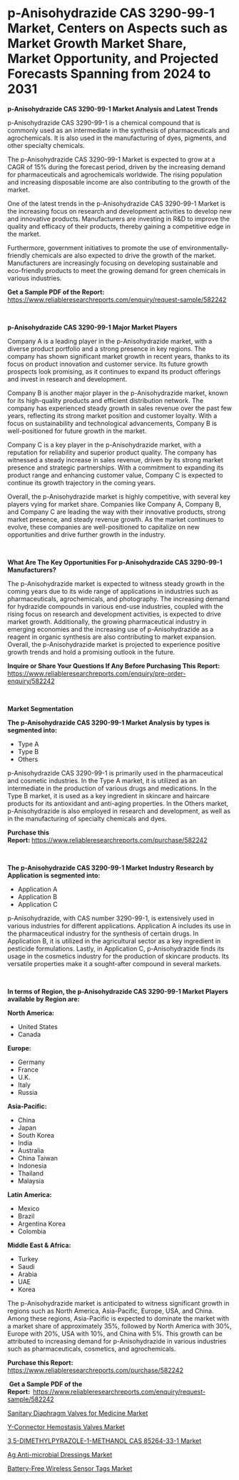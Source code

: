 <p><h1>p-Anisohydrazide CAS 3290-99-1 Market, Centers on Aspects such as Market Growth Market Share, Market Opportunity, and Projected Forecasts Spanning from 2024 to 2031</h1></p><p><strong>p-Anisohydrazide CAS 3290-99-1 Market Analysis and Latest Trends</strong></p>
<p><p>p-Anisohydrazide CAS 3290-99-1 is a chemical compound that is commonly used as an intermediate in the synthesis of pharmaceuticals and agrochemicals. It is also used in the manufacturing of dyes, pigments, and other specialty chemicals.</p><p>The p-Anisohydrazide CAS 3290-99-1 Market is expected to grow at a CAGR of 15% during the forecast period, driven by the increasing demand for pharmaceuticals and agrochemicals worldwide. The rising population and increasing disposable income are also contributing to the growth of the market.</p><p>One of the latest trends in the p-Anisohydrazide CAS 3290-99-1 Market is the increasing focus on research and development activities to develop new and innovative products. Manufacturers are investing in R&D to improve the quality and efficacy of their products, thereby gaining a competitive edge in the market.</p><p>Furthermore, government initiatives to promote the use of environmentally-friendly chemicals are also expected to drive the growth of the market. Manufacturers are increasingly focusing on developing sustainable and eco-friendly products to meet the growing demand for green chemicals in various industries.</p></p>
<p><strong>Get a Sample PDF of the Report:&nbsp;</strong> <a href="https://www.reliableresearchreports.com/enquiry/request-sample/582242">https://www.reliableresearchreports.com/enquiry/request-sample/582242</a></p>
<p>&nbsp;</p>
<p><strong>p-Anisohydrazide CAS 3290-99-1 Major Market Players</strong></p>
<p><p>Company A is a leading player in the p-Anisohydrazide market, with a diverse product portfolio and a strong presence in key regions. The company has shown significant market growth in recent years, thanks to its focus on product innovation and customer service. Its future growth prospects look promising, as it continues to expand its product offerings and invest in research and development.</p><p>Company B is another major player in the p-Anisohydrazide market, known for its high-quality products and efficient distribution network. The company has experienced steady growth in sales revenue over the past few years, reflecting its strong market position and customer loyalty. With a focus on sustainability and technological advancements, Company B is well-positioned for future growth in the market.</p><p>Company C is a key player in the p-Anisohydrazide market, with a reputation for reliability and superior product quality. The company has witnessed a steady increase in sales revenue, driven by its strong market presence and strategic partnerships. With a commitment to expanding its product range and enhancing customer value, Company C is expected to continue its growth trajectory in the coming years.</p><p>Overall, the p-Anisohydrazide market is highly competitive, with several key players vying for market share. Companies like Company A, Company B, and Company C are leading the way with their innovative products, strong market presence, and steady revenue growth. As the market continues to evolve, these companies are well-positioned to capitalize on new opportunities and drive further growth in the industry.</p></p>
<p>&nbsp;</p>
<p><strong>What Are The Key Opportunities For p-Anisohydrazide CAS 3290-99-1 Manufacturers?</strong></p>
<p><p>The p-Anisohydrazide market is expected to witness steady growth in the coming years due to its wide range of applications in industries such as pharmaceuticals, agrochemicals, and photography. The increasing demand for hydrazide compounds in various end-use industries, coupled with the rising focus on research and development activities, is expected to drive market growth. Additionally, the growing pharmaceutical industry in emerging economies and the increasing use of p-Anisohydrazide as a reagent in organic synthesis are also contributing to market expansion. Overall, the p-Anisohydrazide market is projected to experience positive growth trends and hold a promising outlook in the future.</p></p>
<p><strong>Inquire or Share Your Questions If Any Before Purchasing This Report:</strong> <a href="https://www.reliableresearchreports.com/enquiry/pre-order-enquiry/582242">https://www.reliableresearchreports.com/enquiry/pre-order-enquiry/582242</a></p>
<p>&nbsp;</p>
<p><strong>Market Segmentation</strong></p>
<p><strong>The p-Anisohydrazide CAS 3290-99-1 Market Analysis by types is segmented into:</strong></p>
<p><ul><li>Type A</li><li>Type B</li><li>Others</li></ul></p>
<p><p>p-Anisohydrazide CAS 3290-99-1 is primarily used in the pharmaceutical and cosmetic industries. In the Type A market, it is utilized as an intermediate in the production of various drugs and medications. In the Type B market, it is used as a key ingredient in skincare and haircare products for its antioxidant and anti-aging properties. In the Others market, p-Anisohydrazide is also employed in research and development, as well as in the manufacturing of specialty chemicals and dyes.</p></p>
<p><strong>Purchase this Report:&nbsp;</strong><a href="https://www.reliableresearchreports.com/purchase/582242">https://www.reliableresearchreports.com/purchase/582242</a></p>
<p>&nbsp;</p>
<p><strong>The p-Anisohydrazide CAS 3290-99-1 Market Industry Research by Application is segmented into:</strong></p>
<p><ul><li>Application A</li><li>Application B</li><li>Application C</li></ul></p>
<p><p>p-Anisohydrazide, with CAS number 3290-99-1, is extensively used in various industries for different applications. Application A includes its use in the pharmaceutical industry for the synthesis of certain drugs. In Application B, it is utilized in the agricultural sector as a key ingredient in pesticide formulations. Lastly, in Application C, p-Anisohydrazide finds its usage in the cosmetics industry for the production of skincare products. Its versatile properties make it a sought-after compound in several markets.</p></p>
<p>&nbsp;</p>
<p><strong>In terms of Region, the p-Anisohydrazide CAS 3290-99-1 Market Players available by Region are:</strong></p>
<p>
    <p> <strong> North America: </strong>
        <ul>
            <li>United States</li>
            <li>Canada</li>
        </ul>
        </p> 
    <p> <strong> Europe: </strong>
        <ul>
            <li>Germany</li>
            <li>France</li>
            <li>U.K.</li>
            <li>Italy</li>
            <li>Russia</li>
        </ul>
        </p> 
    <p> <strong> Asia-Pacific: </strong>
        <ul>
            <li>China</li>
            <li>Japan</li>
            <li>South Korea</li>
            <li>India</li>
            <li>Australia</li>
            <li>China Taiwan</li>
            <li>Indonesia</li>
            <li>Thailand</li>
            <li>Malaysia</li>
        </ul>
        </p> 
    <p> <strong> Latin America: </strong>
        <ul>
            <li>Mexico</li>
            <li>Brazil</li>
            <li>Argentina Korea</li>
            <li>Colombia</li>
        </ul>
        </p> 
    <p> <strong> Middle East & Africa: </strong>
        <ul>
            <li>Turkey</li>
            <li>Saudi</li>
            <li>Arabia</li>
            <li>UAE</li>
            <li>Korea</li>
        </ul>
    </p>
    </p>
<p><p>The p-Anisohydrazide market is anticipated to witness significant growth in regions such as North America, Asia-Pacific, Europe, USA, and China. Among these regions, Asia-Pacific is expected to dominate the market with a market share of approximately 35%, followed by North America with 30%, Europe with 20%, USA with 10%, and China with 5%. This growth can be attributed to increasing demand for p-Anisohydrazide in various industries such as pharmaceuticals, cosmetics, and agrochemicals.</p></p>
<p><strong>Purchase this Report: </strong><a href="https://www.reliableresearchreports.com/purchase/582242">https://www.reliableresearchreports.com/purchase/582242</a></p>
<p>&nbsp;<strong>Get a Sample PDF of the Report:&nbsp;&nbsp;</strong><a href="https://www.reliableresearchreports.com/enquiry/request-sample/582242">https://www.reliableresearchreports.com/enquiry/request-sample/582242</a></p>
<p><strong></strong></p>
<p><p><a href="https://medium.com/@megancarr666/sanitary-diaphragm-valves-for-medicine-market-size-and-market-trends-complete-industry-overview-139dd61c563c">Sanitary Diaphragm Valves for Medicine Market</a></p><p><a href="https://medium.com/@tyreekhuel2023/y-connector-hemostasis-valves-market-exploring-market-share-market-trends-and-future-growth-181dbc9ff2dc">Y-Connector Hemostasis Valves Market</a></p><p><a href="https://github.com/kufem1/Market-Research-Report-List-1/blob/main/35-dimethylpyrazole-1-methanol-cas-85264-33-1-market.md">3,5-DIMETHYLPYRAZOLE-1-METHANOL CAS 85264-33-1 Market</a></p><p><a href="https://medium.com/@tyreekhuel2023/ag-anti-microbial-dressings-market-size-cagr-trends-2024-2030-9351696c13ff">Ag Anti-microbial Dressings Market</a></p><p><a href="https://github.com/kosella/Market-Research-Report-List-2/blob/main/battery-free-wireless-sensor-tags-market.md">Battery-Free Wireless Sensor Tags Market</a></p></p>
